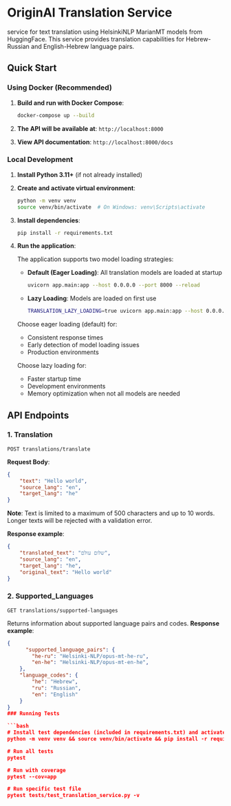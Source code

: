 # OriginAI Translation Service

service for text translation using HelsinkiNLP MarianMT models from HuggingFace. This service provides translation capabilities for Hebrew-Russian and English-Hebrew language pairs.

## Quick Start

### Using Docker (Recommended)


1. **Build and run with Docker Compose**:
   ```bash
   docker-compose up --build
   ```

3. **The API will be available at**: `http://localhost:8000`

4. **View API documentation**: `http://localhost:8000/docs`

### Local Development

1. **Install Python 3.11+** (if not already installed)

2. **Create and activate virtual environment**:
   ```bash
   python -m venv venv
   source venv/bin/activate  # On Windows: venv\Scripts\activate
   ```

3. **Install dependencies**:
   ```bash
   pip install -r requirements.txt
   ```

4. **Run the application**:

   The application supports two model loading strategies:
   
   - **Default (Eager Loading)**: All translation models are loaded at startup
     ```bash
     uvicorn app.main:app --host 0.0.0.0 --port 8000 --reload
     ```

   - **Lazy Loading**: Models are loaded on first use
     ```bash
     TRANSLATION_LAZY_LOADING=true uvicorn app.main:app --host 0.0.0.0 --port 8000 --reload
     ```

   Choose eager loading (default) for:
   - Consistent response times
   - Early detection of model loading issues
   - Production environments

   Choose lazy loading for:
   - Faster startup time
   - Development environments
   - Memory optimization when not all models are needed

## API Endpoints

### 1. Translation
```http
POST translations/translate
```

**Request Body**:
```json
{
    "text": "Hello world",
    "source_lang": "en",
    "target_lang": "he"
}
```

**Note**: Text is limited to a maximum of 500 characters and up to 10 words. Longer texts will be rejected with a validation error.


**Response example**:
```json
{
    "translated_text": "שלום עולם",
    "source_lang": "en",
    "target_lang": "he",
    "original_text": "Hello world"
}
```

### 2. Supported_Languages
```http
GET translations/supported-languages
```
Returns information about supported language pairs and codes.
**Response example**:
```json
{
      "supported_language_pairs": {
        "he-ru": "Helsinki-NLP/opus-mt-he-ru",
        "en-he": "Helsinki-NLP/opus-mt-en-he",
    },
    "language_codes": {
        "he": "Hebrew",
        "ru": "Russian",
        "en": "English"
    }
}
### Running Tests

```bash
# Install test dependencies (included in requirements.txt) and activate env
python -m venv venv && source venv/bin/activate && pip install -r requirements.txt

# Run all tests
pytest

# Run with coverage
pytest --cov=app

# Run specific test file
pytest tests/test_translation_service.py -v
```

